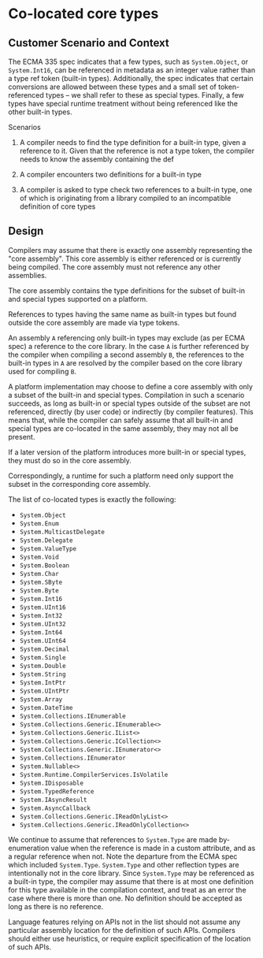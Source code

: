 Co-located core types
=====================

## Customer Scenario and Context

The ECMA 335 spec indicates that a few types, such as `System.Object`, or `System.Int16`, can be referenced in metadata as an integer value rather than a type ref token (built-in types). Additionally, the spec indicates that certain conversions are allowed between these types and a small set of token-referenced types – we shall refer to these as special types. Finally, a few types have special runtime treatment without being referenced like the other built-in types.

Scenarios

1. A compiler needs to find the type definition for a built-in type, given a reference to it. Given that the reference is not a type token, the compiler needs to know the assembly containing the def

2. A compiler encounters two definitions for a built-in type

3. A compiler is asked to type check two references to a built-in type, one of which is originating from a library compiled to an incompatible definition of core types

## Design

Compilers may assume that there is exactly one assembly representing the "core assembly". This core assembly is either referenced or is currently being compiled. The core assembly must not reference any other assemblies.

The core assembly contains the type definitions for the subset of built-in and special types supported on a platform.

References to types having the same name as built-in types but found outside the core assembly are made via type tokens.

An assembly `A` referencing only built-in types may exclude (as per ECMA spec) a reference to the core library. In the case `A` is further referenced by the compiler when compiling a second assembly `B`, the references to the built-in types in `A` are resolved by the compiler based on the core library used for compiling `B`.

A platform implementation may choose to define a core assembly with only a subset of the built-in and special types. Compilation in such a scenario succeeds, as long as built-in or special types outside of the subset are not referenced, directly (by user code) or indirectly (by compiler features). This means that, while the compiler can safely assume that all built-in and special types are co-located in the same assembly, they may not all be present.

If a later version of the platform introduces more built-in or special types, they must do so in the core assembly.

Correspondingly, a runtime for such a platform need only support the subset in the corresponding core assembly.

The list of co-located types is exactly the following:

- `System.Object`
- `System.Enum`
- `System.MulticastDelegate`
- `System.Delegate`
- `System.ValueType`
- `System.Void`
- `System.Boolean`
- `System.Char`
- `System.SByte`
- `System.Byte`
- `System.Int16`
- `System.UInt16`
- `System.Int32`
- `System.UInt32`
- `System.Int64`
- `System.UInt64`
- `System.Decimal`
- `System.Single`
- `System.Double`
- `System.String`
- `System.IntPtr`
- `System.UIntPtr`
- `System.Array`
- `System.DateTime`
- `System.Collections.IEnumerable`
- `System.Collections.Generic.IEnumerable<>`
- `System.Collections.Generic.IList<>`
- `System.Collections.Generic.ICollection<>`
- `System.Collections.Generic.IEnumerator<>`
- `System.Collections.IEnumerator`
- `System.Nullable<>`
- `System.Runtime.CompilerServices.IsVolatile`
- `System.IDisposable`
- `System.TypedReference`
- `System.IAsyncResult`
- `System.AsyncCallback`
- `System.Collections.Generic.IReadOnlyList<>`
- `System.Collections.Generic.IReadOnlyCollection<>`

We continue to assume that references to `System.Type` are made by-enumeration value when the reference is made in a custom attribute, and as a regular reference when not. Note the departure from the ECMA spec which included `System.Type`. `System.Type` and other reflection types are intentionally not in the core library. Since `System.Type` may be referenced as a built-in type, the compiler may assume that there is at most one definition for this type available in the compilation context, and treat as an error the case where there is more than one. No definition should be accepted as long as there is no reference.

Language features relying on APIs not in the list should not assume any particular assembly location for the definition of such APIs. Compilers should either use heuristics, or require explicit specification of the location of such APIs.
